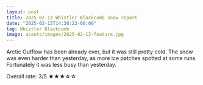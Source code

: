```yaml
---
layout: post
title: 2025-02-13 Whistler Blackcomb snow report
date: "2025-02-13T14:30:22-08:00"
tag: Whistler Blackcomb
image: assets/images/2025-02-13-feature.jpg
---
```


Arctic Outflow has been already over, but it was still pretty cold. The snow was even harder than yesterday, as more ice patches spotted at some runs. Fortunately it was less busy than yesterday.

Overall rate: 3/5 ★★★☆☆
